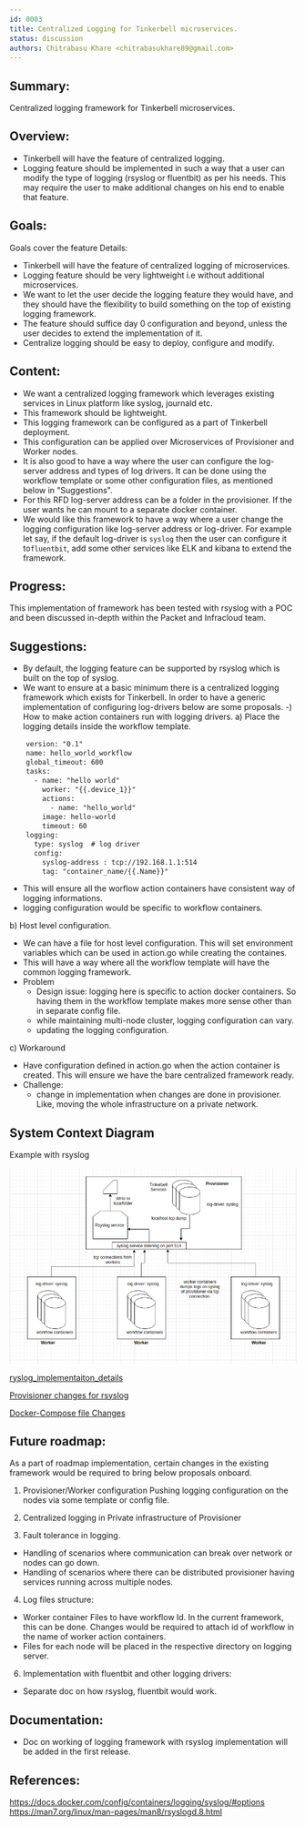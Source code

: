 ```yaml
---
id: 0003
title: Centralized Logging for Tinkerbell microservices.
status: discussion
authors: Chitrabasu Khare <chitrabasukhare89@gmail.com>
---
```


## Summary:

Centralized logging framework for Tinkerbell microservices.

## Overview:

- Tinkerbell will have the feature of centralized logging.
- Logging feature should be implemented in such a way that a user can modify the type of logging (rsyslog or fluentbit) as per his needs. This may require the user to make additional changes on his end to enable that feature.

## Goals:

Goals cover the feature Details:
- Tinkerbell will have the feature of centralized logging of microservices.
- Logging feature should be very lightweight i.e without additional microservices.
- We want to let the user decide the logging feature they would have, and they should have the flexibility to build something on the top of existing logging framework.
- The feature should suffice day 0 configuration and beyond, unless the user decides to extend the implementation of it.
- Centralize logging should be easy to deploy, configure and modify.

## Content:

- We want a centralized logging framework which leverages existing services in Linux platform like syslog, journald etc.
- This framework should be lightweight.
- This logging framework can be configured as a part of Tinkerbell deployment.
- This configuration can be applied over Microservices of Provisioner and Worker nodes.
- It is also good to have a way where the user can configure the log-server address and types of log drivers. It can be done using the workflow template or some other configuration files, as mentioned below in "Suggestions".
- For this RFD log-server address can be a folder in the provisioner. If the user wants he can mount to a separate docker container.
- We would like this framework to have a way where a user change the logging configuration like log-server address or log-driver. For example let say, if the default log-driver is `syslog` then the user can configure it to`fluentbit`, add some other services like ELK and kibana to extend the framework.

## Progress:

This implementation of framework has been tested with rsyslog with a POC and been discussed in-depth within the Packet and Infracloud team.

## Suggestions:

- By default, the logging feature can be supported by rsyslog which is built on the top of syslog.
- We want to ensure at a basic minimum there is a centralized logging framework which exists for Tinkerbell. In order to have a generic implementation of configuring log-drivers below are some proposals.
-) How to make action containers run with logging drivers.
a) Place the logging details inside the workflow template.
```
	version: "0.1"
	name: hello_world_workflow
	global_timeout: 600
	tasks:
	  - name: "hello world"
	    worker: "{{.device_1}}"
	    actions:
	      - name: "hello_world"
		image: hello-world
		timeout: 60  
	logging:
	  type: syslog  # log driver
	  config:
	    syslog-address : tcp://192.168.1.1:514
	    tag: "container_name/{{.Name}}"
 ```

 - This will ensure all the worflow action containers have consistent way of logging informations.
 - logging configuration would be specific to workflow containers.


b) Host level configuration.
- We can have a file for host level configuration. This will set environment variables which can be used in action.go while creating the containes.
- This will have a way where all the workflow template will have the common logging framework.
- Problem
    - Design issue: logging here is specific to action docker containers. So having them in the workflow template makes more sense other than in separate config file.
    - while maintaining multi-node cluster, logging configuration can vary.
    - updating the logging configuration.


c) Workaround
   - Have configuration defined in action.go when the action container is created. This will ensure we have the bare centralized framework ready.
   - Challenge:  
     - change in implementation when changes are done in provisioner. Like, moving the whole infrastructure on a private network.

## System Context Diagram

Example with rsyslog

![rsyslog](rsyslog.png)

[ryslog_implementaiton_details](rsyslog_implementation_details.md)

[Provisioner changes for rsyslog](rsyslog_provisioner_configuration.md)

[Docker-Compose file Changes](docker-compose.yml)

## Future roadmap:

As a part of roadmap implementation, certain changes in the existing framework would be required to bring below proposals onboard.

1) Provisioner/Worker configuration
   Pushing logging configuration on the nodes via some template or config file.

2) Centralized logging in Private infrastructure of Provisioner

3) Fault tolerance in logging.
- Handling of scenarios where communication can break over network or nodes can go down.
- Handling of scenarios where there can be distributed provisioner having services running across multiple nodes.

4) Log files structure:
- Worker container Files to have workflow Id. In the current framework, this can be done. Changes would be required to attach id of workflow in the name of worker action containers.
- Files for each node will be placed in the respective directory on logging server.

6) Implementation with fluentbit and other logging drivers:  
* Separate doc on how rsyslog, fluentbit would work.


## Documentation:

- Doc on working of logging framework with rsyslog implementation will be added in the first release.


## References:

https://docs.docker.com/config/containers/logging/syslog/#options
https://man7.org/linux/man-pages/man8/rsyslogd.8.html
